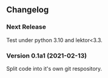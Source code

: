 ## Changelog

### Next Release

Test under python 3.10 and lektor<3.3.

### Version 0.1a1 (2021-02-13)

Split code into it's own git respository.

